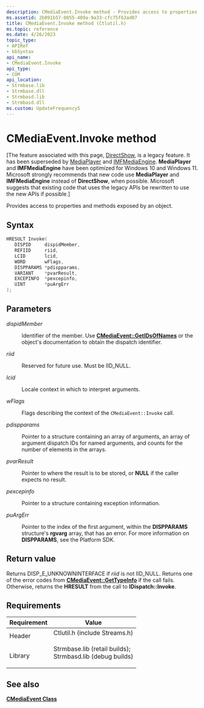 ```yaml
---
description: CMediaEvent.Invoke method - Provides access to properties and methods exposed by an object.
ms.assetid: 2b091b57-0855-489a-9a33-cfc75f63ad07
title: CMediaEvent.Invoke method (Ctlutil.h)
ms.topic: reference
ms.date: 4/26/2023
topic_type: 
- APIRef
- kbSyntax
api_name: 
- CMediaEvent.Invoke
api_type: 
- COM
api_location: 
- Strmbase.lib
- Strmbase.dll
- Strmbasd.lib
- Strmbasd.dll
ms.custom: UpdateFrequency5
---
```


# CMediaEvent.Invoke method

\[The feature associated with this page, [DirectShow](/windows/win32/directshow/directshow), is a legacy feature. It has been superseded by [MediaPlayer](/uwp/api/Windows.Media.Playback.MediaPlayer) and [IMFMediaEngine](/windows/win32/api/mfmediaengine/nn-mfmediaengine-imfmediaengine). **MediaPlayer** and **IMFMediaEngine** have been optimized for Windows 10 and Windows 11. Microsoft strongly recommends that new code use **MediaPlayer** and **IMFMediaEngine** instead of **DirectShow**, when possible. Microsoft suggests that existing code that uses the legacy APIs be rewritten to use the new APIs if possible.\]

Provides access to properties and methods exposed by an object.

## Syntax


```C++
HRESULT Invoke(
   DISPID     dispidMember,
   REFIID     riid,
   LCID       lcid,
   WORD       wFlags,
   DISPPARAMS *pdispparams,
   VARIANT    *pvarResult,
   EXCEPINFO  *pexcepinfo,
   UINT       *puArgErr
);
```



## Parameters

<dl> <dt>

*dispidMember* 
</dt> <dd>

Identifier of the member. Use [**CMediaEvent::GetIDsOfNames**](cmediaevent-getidsofnames.md) or the object's documentation to obtain the dispatch identifier.

</dd> <dt>

*riid* 
</dt> <dd>

Reserved for future use. Must be IID\_NULL.

</dd> <dt>

*lcid* 
</dt> <dd>

Locale context in which to interpret arguments.

</dd> <dt>

*wFlags* 
</dt> <dd>

Flags describing the context of the `CMediaEvent::Invoke` call.

</dd> <dt>

*pdispparams* 
</dt> <dd>

Pointer to a structure containing an array of arguments, an array of argument dispatch IDs for named arguments, and counts for the number of elements in the arrays.

</dd> <dt>

*pvarResult* 
</dt> <dd>

Pointer to where the result is to be stored, or **NULL** if the caller expects no result.

</dd> <dt>

*pexcepinfo* 
</dt> <dd>

Pointer to a structure containing exception information.

</dd> <dt>

*puArgErr* 
</dt> <dd>

Pointer to the index of the first argument, within the **DISPPARAMS** structure's **rgvarg** array, that has an error. For more information on **DISPPARAMS**, see the Platform SDK.

</dd> </dl>

## Return value

Returns DISP\_E\_UNKNOWNINTERFACE if *riid* is not IID\_NULL. Returns one of the error codes from [**CMediaEvent::GetTypeInfo**](cmediaevent-gettypeinfo.md) if the call fails. Otherwise, returns the **HRESULT** from the call to **IDispatch::Invoke**.

## Requirements



| Requirement | Value |
|--------------------|--------------------------------------------------------------------------------------------------------------------------------------------------------------------------------------------|
| Header<br/>  | <dl> <dt>Ctlutil.h (include Streams.h)</dt> </dl>                                                                                   |
| Library<br/> | <dl> <dt>Strmbase.lib (retail builds); </dt> <dt>Strmbasd.lib (debug builds)</dt> </dl> |



## See also

<dl> <dt>

[**CMediaEvent Class**](cmediaevent.md)
</dt> </dl>

 

 




